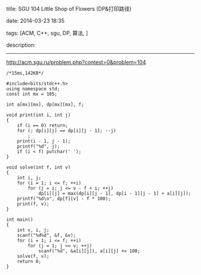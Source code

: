 title: SGU 104 Little Shop of Flowers (DP&打印路径)

date: 2014-03-23 18:35

tags: [ACM, C++, sgu, DP, 算法, ]

description: 

---
[ http://acm.sgu.ru/problem.php?contest=0&problem=104 ](http://acm.sgu.ru/problem.php?contest=0&problem=104)

  

    
    
    /*15ms,142KB*/
    
    #include<bits/stdc++.h>
    using namespace std;
    const int mx = 105;
    
    int a[mx][mx], dp[mx][mx], f;
    
    void print(int i, int j)
    {
    	if (i == 0) return;
    	for (; dp[i][j] == dp[i][j - 1]; --j)
    		;
    	print(i - 1, j - 1);
    	printf("%d", j);
    	if (i < f) putchar(' ');
    }
    
    void solve(int f, int v)
    {
    	int i, j;
    	for (i = 1; i <= f; ++i)
    		for (j = i; j <= v - f + i; ++j)
    			dp[i][j] = max(dp[i][j - 1], dp[i - 1][j - 1] + a[i][j]);
    	printf("%d\n", dp[f][v] - f * 100);
    	print(f, v);
    }
    
    int main()
    {
    	int v, i, j;
    	scanf("%d%d", &f, &v);
    	for (i = 1; i <= f; ++i)
    		for (j = 1; j <= v; ++j)
    			scanf("%d", &a[i][j]), a[i][j] += 100;
    	solve(f, v);
    	return 0;
    }
    

  


